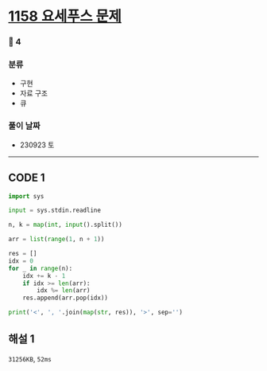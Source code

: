 # [1158 요세푸스 문제](https://www.acmicpc.net/problem/1158)

### 🥈 4

### 분류

- 구현
- 자료 구조
- 큐

### 풀이 날짜

- 230923 토

---

## CODE 1

```python
import sys

input = sys.stdin.readline

n, k = map(int, input().split())

arr = list(range(1, n + 1))

res = []
idx = 0
for _ in range(n):
    idx += k - 1
    if idx >= len(arr):
        idx %= len(arr)
    res.append(arr.pop(idx))

print('<', ', '.join(map(str, res)), '>', sep='')
```

## 해설 1

`31256KB`, `52ms`
